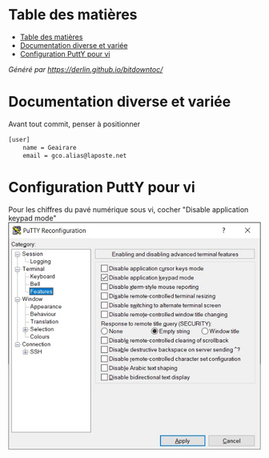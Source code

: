 # Table des matières
- [Table des matières](#table-des-matières)
- [Documentation diverse et variée](#documentation-diverse-et-variée)
- [Configuration PuttY pour vi](#configuration-putty-pour-vi)

*Généré par https://derlin.github.io/bitdowntoc/*

# Documentation diverse et variée

Avant tout commit, penser à positionner
```
[user]
	name = Geairare
	email = gco.alias@laposte.net
```

# Configuration PuttY pour vi

Pour les chiffres du pavé numérique sous vi, cocher "Disable application keypad mode"
![Disable application keypad mode](CopiesEcrans/PuTTYTerminalFeatures.jpg)
